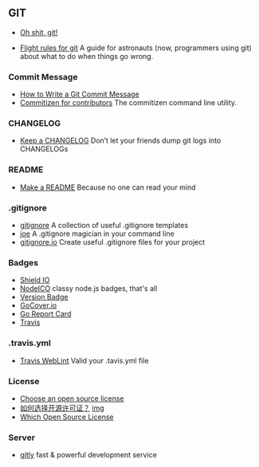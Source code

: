 ## GIT

- [Oh shit, git!](http://ohshitgit.com/)

- [Flight rules for git](https://github.com/k88hudson/git-flight-rules) A guide for astronauts (now, programmers using git) about what to do when things go wrong.

### Commit Message
- [How to Write a Git Commit Message](http://chris.beams.io/posts/git-commit/)
- [Commitizen for contributors](https://github.com/commitizen/cz-cli) The commitizen command line utility.

### CHANGELOG
- [Keep a CHANGELOG](http://keepachangelog.com/en/0.3.0/) Don’t let your friends dump git logs into CHANGELOGs

### README
- [Make a README](https://www.makeareadme.com/) Because no one can read your mind

### .gitignore
- [gitignore](https://github.com/github/gitignore) A collection of useful .gitignore templates
- [joe](https://github.com/karan/joe) A .gitignore magician in your command line
- [gitignore.io](https://www.gitignore.io/) Create useful .gitignore files for your project

### Badges
- [Shield IO](https://shields.io/)
- [NodeICO](https://nodei.co/) classy node.js badges, that's all
- [Version Badge](https://badge.fury.io/)
- [GoCover.io](https://gocover.io/)
- [Go Report Card](https://goreportcard.com/)
- [Travis](https://docs.travis-ci.com/user/status-images/)

### .travis.yml
- [Travis WebLint](http://lint.travis-ci.org/) Valid your .tavis.yml file

### License
- [Choose an open source license](http://choosealicense.com/)
- [如何选择开源许可证？](http://www.ruanyifeng.com/blog/2011/05/how_to_choose_free_software_licenses.html) [img](./free_software_licenses.png)
- [Which Open Source License](./which-open-source-license.png)

### Server
- [gitly](https://gitly.io/) fast & powerful development service
